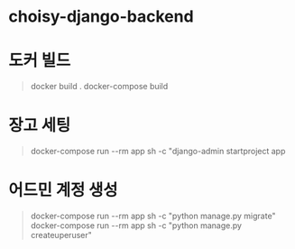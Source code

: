 # choisy-django-backend
# 도커 빌드
> docker build .
> docker-compose build

# 장고 세팅
> docker-compose run --rm app sh -c "django-admin startproject app 

# 어드민 계정 생성
> docker-compose run --rm app sh -c "python manage.py migrate"
> docker-compose run --rm app sh -c "python manage.py createuperuser"
